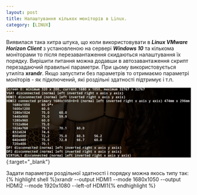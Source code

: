 ```yaml
---
layout: post
title: Налаштування кількох моніторів в Linux.
category: [LINUX]
---
```

Виявилася така хитра штука, що коли використовувати в ***Linux VMware Horizon Client*** з установленою на сервері ***Windows 10*** та кількома моніторами то після перезавантаження скидаються налаштування їх порядку. <!--more-->Вирішити питання можна додавши в автозавантаження скрипт перезадаючий правильні параметри. При цьому використовується утиліта **xrandr**. Якщо запустити без параметрів то отримаємо параметрі моніторів - як підключений, які роздільні здатності підтримує і т.п.

[![xrandr tcm](/media/xrandr-0.png?style=blog "xrandr")](/media/xrandr-0.png "install tcm"){:target="_blank"}

Задати параметри роздільної здатності і порядку можна якось типу так:
    {% highlight shell %}xrandr --output HDMI1 --mode 1680x1050 --output HDMI2 --mode 1920x1080 --left-of HDMI1{% endhighlight %}
